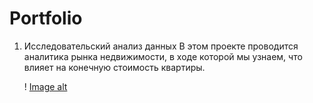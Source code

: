 # Portfolio

1. Исследовательский анализ данных
   В этом проекте проводится аналитика рынка недвижимости, в ходе которой мы узнаем, что влияет на конечную стоимость квартиры.
   
   ! [Image alt](http://github.com/KorolevMM/my/blob/main/corr%20heatmap%20IAD.bmp)
